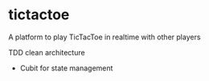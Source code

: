 # tictactoe

A platform to play TicTacToe in realtime with other players

TDD clean architecture
 - Cubit for state management
